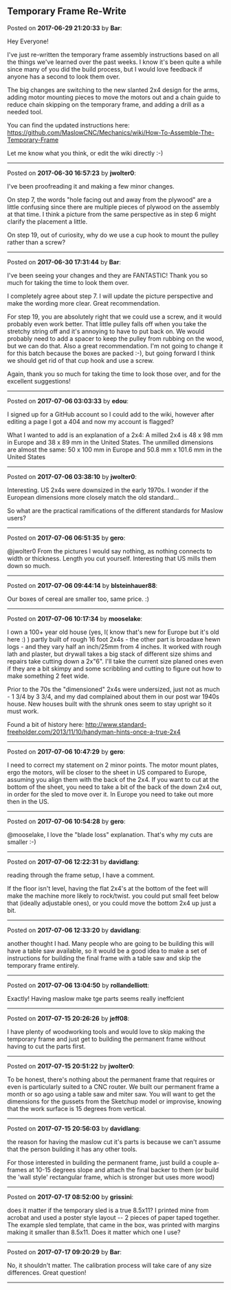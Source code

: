 ## Temporary Frame Re-Write
Posted on **2017-06-29 21:20:33** by **Bar**:

Hey Everyone!



I've just re-written the temporary frame assembly instructions based on all the things we've learned over the past weeks. I know it's been quite a while since many of you did the build process, but I would love feedback if anyone has a second to look them over. 



The big changes are switching to the new slanted 2x4 design for the arms, adding motor mounting pieces to move the motors out and a chain guide to reduce chain skipping on the temporary frame, and adding a drill as a needed tool.



You can find the updated instructions here: https://github.com/MaslowCNC/Mechanics/wiki/How-To-Assemble-The-Temporary-Frame



Let me know what you think, or edit the wiki directly :-)

---

Posted on **2017-06-30 16:57:23** by **jwolter0**:

I've been proofreading it and making a few minor changes.  



On step 7, the words "hole facing out and away from the plywood" are a little confusing since there are multiple pieces of plywood on the assembly at that time.  I think a picture from the same perspective as in step 6 might clarify the placement a little.



On step 19, out of curiosity, why do we use a cup hook to mount the pulley rather than a screw?

---

Posted on **2017-06-30 17:31:44** by **Bar**:

I've been seeing your changes and they are FANTASTIC! Thank you so much for taking the time to look them over.



I completely agree about step 7. I will update the picture perspective and make the wording more clear. Great recommendation.



For step 19, you are absolutely right that we could use a screw, and it would probably even work better. That little pulley falls off when you take the stretchy string off and it's annoying to have to put back on. We would probably need to add a spacer to keep the pulley from rubbing on the wood, but we can do that. Also a great recommendation. I'm not going to change it for this batch because the boxes are packed :-), but going forward I think we should get rid of that cup hook and use a screw.



Again, thank you so much for taking the time to look those over, and for the excellent suggestions!

---

Posted on **2017-07-06 03:03:33** by **edou**:

I signed up for a GitHub account so I could add to the wiki, however after editing a page I got a 404 and now my account is flagged?

What I wanted to add is an explanation of a 2x4: A milled 2x4 is 48 x 98 mm in Europe and 38 x 89 mm in the United States. The unmilled dimensions are almost the same: 50 x 100 mm in Europe and 50.8 mm x 101.6 mm in the United States

---

Posted on **2017-07-06 03:38:10** by **jwolter0**:

Interesting. US 2x4s were downsized in the early 1970s. I wonder if the European dimensions more closely match the old standard...



So what are the practical ramifications of the different standards for Maslow users?

---

Posted on **2017-07-06 06:51:35** by **gero**:

@jwolter0 From the pictures I would say nothing, as nothing connects to width or thickness. Length you cut yourself. Interesting that US mills them down so much.

---

Posted on **2017-07-06 09:44:14** by **blsteinhauer88**:

Our boxes of cereal are smaller too, same price. :)

---

Posted on **2017-07-06 10:17:34** by **mooselake**:

I own a 100+ year old house (yes, I( know that's new for Europe but it's old here :) ) partly built of rough 16 foot 2x4s - the other part is broadaxe hewn logs - and they vary half an inch/25mm from 4 inches.  It worked with rough lath and plaster, but drywall takes a big stack of different size shims and repairs take cutting down a 2x"6".  I'll take the current size planed ones even if they are a bit skimpy and some scribbling and cutting to figure out how to make something 2 feet wide.



Prior to the 70s the "dimensioned" 2x4s were undersized, just not as much - 1 3/4 by 3 3/4, and my dad complained about them in our post war 1940s house.  New houses built with the shrunk ones seem to stay upright so it must work.



Found a bit of history here: http://www.standard-freeholder.com/2013/11/10/handyman-hints-once-a-true-2x4

---

Posted on **2017-07-06 10:47:29** by **gero**:

I need to correct my statement on 2 minor points. The motor mount plates, ergo the motors, will be closer to the sheet in US compared to Europe, assuming you align them with the back of the 2x4. If you want to cut at the bottom of the sheet, you need to take a bit of the back of the down 2x4 out, in order for the sled to move over it. In Europe you need to take out more then in the US.

---

Posted on **2017-07-06 10:54:28** by **gero**:

@mooselake, I love the "blade loss" explanation. That's why my cuts are smaller :-)

---

Posted on **2017-07-06 12:22:31** by **davidlang**:

reading through the frame setup, I have a comment.



If the floor isn't level, having the flat 2x4's at the bottom of the feet will make the machine more likely to rock/twist. you could put small feet below that (ideally adjustable ones), or you could move the bottom 2x4 up just a bit.

---

Posted on **2017-07-06 12:33:20** by **davidlang**:

another thought I had. Many people who are going to be building this will have a table saw available, so it would be a good idea to make a set of instructions for building the final frame with a table saw and skip the temporary frame entirely.

---

Posted on **2017-07-06 13:04:50** by **rollandelliott**:

Exactly!  Having maslow make tge parts seems really ineffcient

---

Posted on **2017-07-15 20:26:26** by **jeff08**:

I have plenty of woodworking tools and would love to skip making the temporary frame and just get to building the permanent frame without having to cut the parts first.

---

Posted on **2017-07-15 20:51:22** by **jwolter0**:

To be honest, there's nothing about the permanent frame that requires or even is particularly suited to a CNC router. We built our permanent frame a month or so ago using a table saw and miter saw. You will want to get the dimensions for the gussets from the Sketchup model or improvise, knowing that the work surface is 15 degrees from vertical.

---

Posted on **2017-07-15 20:56:03** by **davidlang**:

the reason for having the maslow cut it's parts is because we can't assume that the person building it has any other tools.



For those interested in building the permanent frame, just build a couple a-frames at 10-15 degrees slope and attach the final backer to them (or build the 'wall style' rectangular frame, which is stronger but uses more wood)

---

Posted on **2017-07-17 08:52:00** by **grissini**:

does it matter if the temporary sled is a true 8.5x11?  I printed mine from acrobat and used a poster style layout -- 2 pieces of paper taped together.  The example sled template, that came in the box, was printed with margins making it smaller than 8.5x11.  Does it matter which one I use?

---

Posted on **2017-07-17 09:20:29** by **Bar**:

No, it shouldn't matter. The calibration process will take care of any size differences. Great question!

---

